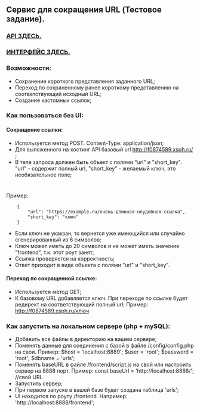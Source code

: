 ## Cервис для сокращения URL (Тестовое задание).

### [API ЗДЕСЬ.](http://f0874589.xsph.ru/)
### [ИНТЕРФЕЙС ЗДЕСЬ.](http://f0874589.xsph.ru/frontend/)

### Возможности: 
- Сохранение короткого представления заданного URL;
- Переход по сохраненному ранее короткому представлению на соответствующий исходный URL;
- Создание кастомных ссылок;

### Как пользоваться без UI:

#### Сокращение ссылки:
- Используется метод POST. Content-Type: application/json;
- Для выложенного на хостинг API базовый url http://f0874589.xsph.ru/ ;
- В теле запроса должен быть объект с полями "url" и "short_key". "url" - содержит полный url, "short_key" - желаемый ключ, это необязательное поле;
#
Пример:
````
    {
        "url": "https://example.ru/очень-длинная-неудобная-ссылка",
        "short_key": "ключ"
    }
````
- Если ключ не укакзан, то вернется уже имеющийся или случайно сгенерированный из 6 символов;
- Ключ может иметь до 20 символов и не может иметь значение "frontend", т.к. этот роут занят;
- Ссылка проверяется на корректность;
- Ответ приходит в виде объекта с полями "url" и "short_key".

#### Переход по сокращенной ссылке:
- Используется метод GET;
- К базовому URL добавляется ключ. При переходе по ссылке будет редирект на соответствующий полный url;
Пример: http://f0874589.xsph.ru/ключ

### Как запустить на локальном сервере (php + mySQL):
- Добавить все файлы в директорию на вашем сервере;
- Поменять данные для соединения с базой в файле /config/config.php на свои.
Пример:
        $host = 'localhost:8889'; 
        $user = 'root'; 
        $password = 'root';
        $dbname = 'urls'; 
- Поменять baseURL в файле /frontend/script.js на свой или настроить сервер на 8888 порт.
Пример:
const baseUrl = 'http://localhost:8888/'; //свой URL
- Запустить сервер;
- При первом запуске в вашей базе будет создана таблица 'urls';
- UI находится по роуту /frontend.
Например:
'http://localhost:8888/frontend';

